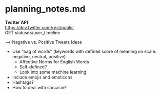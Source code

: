 # planning_notes.md

**Twitter API**  
https://dev.twitter.com/rest/public  
GET statuses/user_timeline  

--> Negative vs. Positive Tweets Ideas    
- Use "bag of words" (keywords with defined score of meaning on scale: negative, neutral, positive)  
    - Affective Norms for English Words
    - Self-defined?
    - Look into some machine learning
- Include emojis and emoticons  
- Hashtags?  
- How to deal with sarcasm?  


